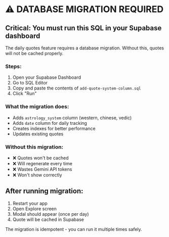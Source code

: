 # ⚠️ DATABASE MIGRATION REQUIRED

## Critical: You must run this SQL in your Supabase dashboard

The daily quotes feature requires a database migration. Without this, quotes will not be cached properly.

### Steps:

1. Open your Supabase Dashboard
2. Go to SQL Editor
3. Copy and paste the contents of `add-quote-system-column.sql`
4. Click "Run"

### What the migration does:

- Adds `astrology_system` column (western, chinese, vedic)
- Adds `date` column for daily tracking
- Creates indexes for better performance
- Updates existing quotes

### Without this migration:

- ❌ Quotes won't be cached
- ❌ Will regenerate every time
- ❌ Wastes Gemini API tokens
- ❌ Won't show correctly

## After running migration:

1. Restart your app
2. Open Explore screen
3. Modal should appear (once per day)
4. Quote will be cached in Supabase

The migration is idempotent - you can run it multiple times safely.
